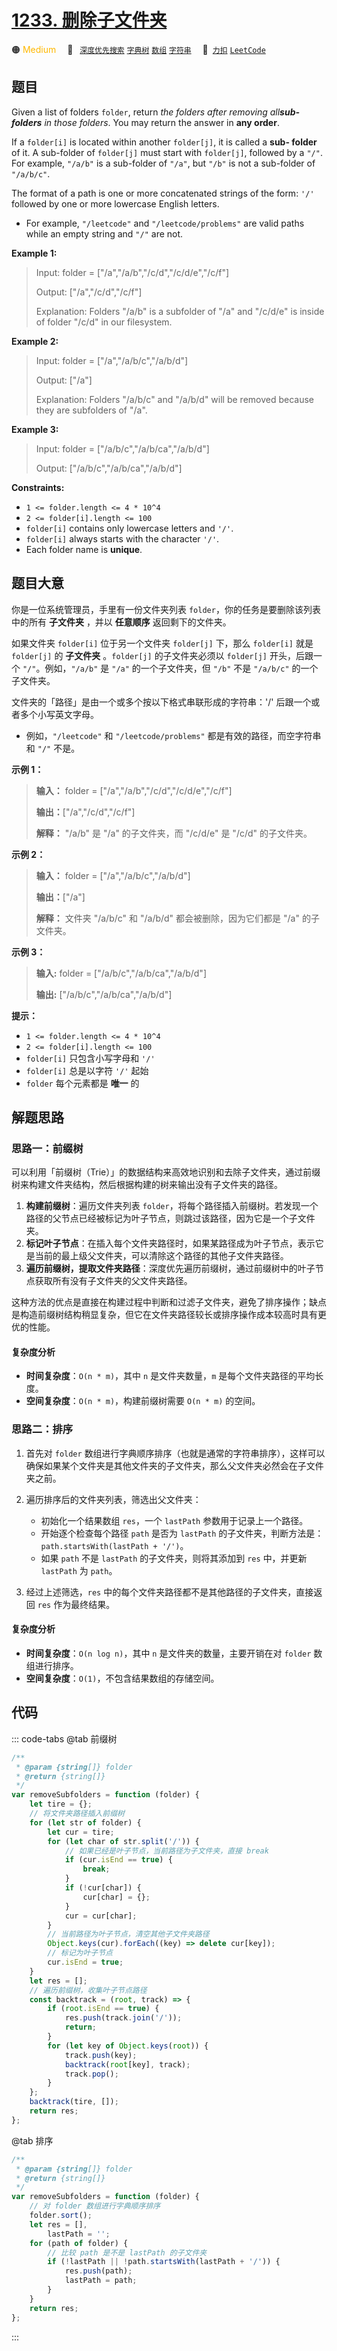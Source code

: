 # [1233. 删除子文件夹](https://2xiao.github.io/leetcode-js/problem/1233.html)

🟠 <font color=#ffb800>Medium</font>&emsp; 🔖&ensp; [`深度优先搜索`](/tag/depth-first-search.md) [`字典树`](/tag/trie.md) [`数组`](/tag/array.md) [`字符串`](/tag/string.md)&emsp; 🔗&ensp;[`力扣`](https://leetcode.cn/problems/remove-sub-folders-from-the-filesystem) [`LeetCode`](https://leetcode.com/problems/remove-sub-folders-from-the-filesystem)

## 题目

Given a list of folders `folder`, return _the folders after removing all**sub-
folders** in those folders_. You may return the answer in **any order**.

If a `folder[i]` is located within another `folder[j]`, it is called a **sub-
folder** of it. A sub-folder of `folder[j]` must start with `folder[j]`,
followed by a `"/"`. For example, `"/a/b"` is a sub-folder of `"/a"`, but
`"/b"` is not a sub-folder of `"/a/b/c"`.

The format of a path is one or more concatenated strings of the form: `'/'`
followed by one or more lowercase English letters.

- For example, `"/leetcode"` and `"/leetcode/problems"` are valid paths while an empty string and `"/"` are not.

**Example 1:**

> Input: folder = ["/a","/a/b","/c/d","/c/d/e","/c/f"]
>
> Output: ["/a","/c/d","/c/f"]
>
> Explanation: Folders "/a/b" is a subfolder of "/a" and "/c/d/e" is inside of folder "/c/d" in our filesystem.

**Example 2:**

> Input: folder = ["/a","/a/b/c","/a/b/d"]
>
> Output: ["/a"]
>
> Explanation: Folders "/a/b/c" and "/a/b/d" will be removed because they are subfolders of "/a".

**Example 3:**

> Input: folder = ["/a/b/c","/a/b/ca","/a/b/d"]
>
> Output: ["/a/b/c","/a/b/ca","/a/b/d"]

**Constraints:**

- `1 <= folder.length <= 4 * 10^4`
- `2 <= folder[i].length <= 100`
- `folder[i]` contains only lowercase letters and `'/'`.
- `folder[i]` always starts with the character `'/'`.
- Each folder name is **unique**.

## 题目大意

你是一位系统管理员，手里有一份文件夹列表 `folder`，你的任务是要删除该列表中的所有 **子文件夹** ，并以 **任意顺序** 返回剩下的文件夹。

如果文件夹 `folder[i]` 位于另一个文件夹 `folder[j]` 下，那么 `folder[i]` 就是 `folder[j]` 的
**子文件夹** 。`folder[j]` 的子文件夹必须以 `folder[j]` 开头，后跟一个 `"/"`。例如，`"/a/b"` 是 `"/a"`
的一个子文件夹，但 `"/b"` 不是 `"/a/b/c"` 的一个子文件夹。

文件夹的「路径」是由一个或多个按以下格式串联形成的字符串：'/' 后跟一个或者多个小写英文字母。

- 例如，`"/leetcode"` 和 `"/leetcode/problems"` 都是有效的路径，而空字符串和 `"/"` 不是。

**示例 1：**

> **输入：** folder = ["/a","/a/b","/c/d","/c/d/e","/c/f"]
>
> **输出：**["/a","/c/d","/c/f"]
>
> **解释：** "/a/b" 是 "/a" 的子文件夹，而 "/c/d/e" 是 "/c/d" 的子文件夹。

**示例 2：**

> **输入：** folder = ["/a","/a/b/c","/a/b/d"]
>
> **输出：**["/a"]
>
> **解释：** 文件夹 "/a/b/c" 和 "/a/b/d" 都会被删除，因为它们都是 "/a" 的子文件夹。

**示例 3：**

> **输入:** folder = ["/a/b/c","/a/b/ca","/a/b/d"]
>
> **输出:** ["/a/b/c","/a/b/ca","/a/b/d"]

**提示：**

- `1 <= folder.length <= 4 * 10^4`
- `2 <= folder[i].length <= 100`
- `folder[i]` 只包含小写字母和 `'/'`
- `folder[i]` 总是以字符 `'/'` 起始
- `folder` 每个元素都是 **唯一** 的

## 解题思路

### 思路一：前缀树

可以利用「前缀树（Trie）」的数据结构来高效地识别和去除子文件夹，通过前缀树来构建文件夹结构，然后根据构建的树来输出没有子文件夹的路径。

1. **构建前缀树**：遍历文件夹列表 `folder`，将每个路径插入前缀树。若发现一个路径的父节点已经被标记为叶子节点，则跳过该路径，因为它是一个子文件夹。
2. **标记叶子节点**：在插入每个文件夹路径时，如果某路径成为叶子节点，表示它是当前的最上级父文件夹，可以清除这个路径的其他子文件夹路径。
3. **遍历前缀树，提取文件夹路径**：深度优先遍历前缀树，通过前缀树中的叶子节点获取所有没有子文件夹的父文件夹路径。

这种方法的优点是直接在构建过程中判断和过滤子文件夹，避免了排序操作；缺点是构造前缀树结构稍显复杂，但它在文件夹路径较长或排序操作成本较高时具有更优的性能。

#### 复杂度分析

- **时间复杂度**：`O(n * m)`，其中 `n` 是文件夹数量，`m` 是每个文件夹路径的平均长度。
- **空间复杂度**：`O(n * m)`，构建前缀树需要 `O(n * m)` 的空间。

### 思路二：排序

1. 首先对 `folder` 数组进行字典顺序排序（也就是通常的字符串排序），这样可以确保如果某个文件夹是其他文件夹的子文件夹，那么父文件夹必然会在子文件夹之前。

2. 遍历排序后的文件夹列表，筛选出父文件夹：

   - 初始化一个结果数组 `res`，一个 `lastPath` 参数用于记录上一个路径。
   - 开始逐个检查每个路径 `path` 是否为 `lastPath` 的子文件夹，判断方法是：`path.startsWith(lastPath + '/')`。
   - 如果 `path` 不是 `lastPath` 的子文件夹，则将其添加到 `res` 中，并更新 `lastPath` 为 `path`。

3. 经过上述筛选，`res` 中的每个文件夹路径都不是其他路径的子文件夹，直接返回 `res` 作为最终结果。

#### 复杂度分析

- **时间复杂度**：`O(n log n)`，其中 `n` 是文件夹的数量，主要开销在对 `folder` 数组进行排序。
- **空间复杂度**：`O(1)`，不包含结果数组的存储空间。

## 代码

::: code-tabs
@tab 前缀树

```javascript
/**
 * @param {string[]} folder
 * @return {string[]}
 */
var removeSubfolders = function (folder) {
	let tire = {};
	// 将文件夹路径插入前缀树
	for (let str of folder) {
		let cur = tire;
		for (let char of str.split('/')) {
			// 如果已经是叶子节点，当前路径为子文件夹，直接 break
			if (cur.isEnd == true) {
				break;
			}
			if (!cur[char]) {
				cur[char] = {};
			}
			cur = cur[char];
		}
		// 当前路径为叶子节点，清空其他子文件夹路径
		Object.keys(cur).forEach((key) => delete cur[key]);
		// 标记为叶子节点
		cur.isEnd = true;
	}
	let res = [];
	// 遍历前缀树，收集叶子节点路径
	const backtrack = (root, track) => {
		if (root.isEnd == true) {
			res.push(track.join('/'));
			return;
		}
		for (let key of Object.keys(root)) {
			track.push(key);
			backtrack(root[key], track);
			track.pop();
		}
	};
	backtrack(tire, []);
	return res;
};
```

@tab 排序

```javascript
/**
 * @param {string[]} folder
 * @return {string[]}
 */
var removeSubfolders = function (folder) {
	// 对 folder 数组进行字典顺序排序
	folder.sort();
	let res = [],
		lastPath = '';
	for (path of folder) {
		// 比较 path 是不是 lastPath 的子文件夹
		if (!lastPath || !path.startsWith(lastPath + '/')) {
			res.push(path);
			lastPath = path;
		}
	}
	return res;
};
```

:::
